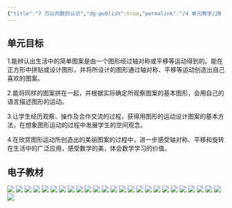 ```yaml
---
{"title":"7 万以内数的认识","dg-publish":true,"permalink":"/4 单元教学/2B 二下/7 万以内数的认识/","dgPassFrontmatter":true,"noteIcon":""}
---
```



## 单元目标

1.能辨认出生活中的简单图案是由一个图形经过轴对称或平移等运动得到的。能在正方形中拼贴或设计图形，并将所设计的图形通过轴对称、平移等运动创造出自己喜欢的图案。

2.能将同样的图案拼在一起，并根据实际确定所观察图案的基本图形，会用自己的语言描述图形的运动。

3.让学生经历观察、操作及合作交流的过程，获得用图形的运动设计图案的基本方法，在想象图形运动的过程中发展学生的空间观念。

4.在欣赏图形运动所创造出的美丽图案的过程中，进一步感受轴对称、平移和旋转在生活中的广泛应用，感受数学的美，体会数学学习的价值。

## 电子教材

<p class="grid-4">
	<img loading="lazy" decoding="async" src="https://book.pep.com.cn/1221001202131/files/mobile/78.jpg">
	<img loading="lazy" decoding="async" src="https://book.pep.com.cn/1221001202131/files/mobile/79.jpg">
	<img loading="lazy" decoding="async" src="https://book.pep.com.cn/1221001202131/files/mobile/80.jpg">
	<img loading="lazy" decoding="async" src="https://book.pep.com.cn/1221001202131/files/mobile/81.jpg">
	<img loading="lazy" decoding="async" src="https://book.pep.com.cn/1221001202131/files/mobile/82.jpg">
	<img loading="lazy" decoding="async" src="https://book.pep.com.cn/1221001202131/files/mobile/83.jpg">
	<img loading="lazy" decoding="async" src="https://book.pep.com.cn/1221001202131/files/mobile/84.jpg">
	<img loading="lazy" decoding="async" src="https://book.pep.com.cn/1221001202131/files/mobile/85.jpg">
	<img loading="lazy" decoding="async" src="https://book.pep.com.cn/1221001202131/files/mobile/86.jpg">
	<img loading="lazy" decoding="async" src="https://book.pep.com.cn/1221001202131/files/mobile/87.jpg">
	<img loading="lazy" decoding="async" src="https://book.pep.com.cn/1221001202131/files/mobile/88.jpg">
	<img loading="lazy" decoding="async" src="https://book.pep.com.cn/1221001202131/files/mobile/89.jpg">
	<img loading="lazy" decoding="async" src="https://book.pep.com.cn/1221001202131/files/mobile/90.jpg">
	<img loading="lazy" decoding="async" src="https://book.pep.com.cn/1221001202131/files/mobile/91.jpg">
	<img loading="lazy" decoding="async" src="https://book.pep.com.cn/1221001202131/files/mobile/92.jpg">
	<img loading="lazy" decoding="async" src="https://book.pep.com.cn/1221001202131/files/mobile/93.jpg">
	<img loading="lazy" decoding="async" src="https://book.pep.com.cn/1221001202131/files/mobile/94.jpg">
	<img loading="lazy" decoding="async" src="https://book.pep.com.cn/1221001202131/files/mobile/95.jpg">
	<img loading="lazy" decoding="async" src="https://book.pep.com.cn/1221001202131/files/mobile/96.jpg">
	<img loading="lazy" decoding="async" src="https://book.pep.com.cn/1221001202131/files/mobile/97.jpg">
	<img loading="lazy" decoding="async" src="https://book.pep.com.cn/1221001202131/files/mobile/98.jpg">
	<img loading="lazy" decoding="async" src="https://book.pep.com.cn/1221001202131/files/mobile/99.jpg">
	<img loading="lazy" decoding="async" src="https://book.pep.com.cn/1221001202131/files/mobile/100.jpg">
	<img loading="lazy" decoding="async" src="https://book.pep.com.cn/1221001202131/files/mobile/101.jpg">
	<img loading="lazy" decoding="async" src="https://book.pep.com.cn/1221001202131/files/mobile/102.jpg">
	<img loading="lazy" decoding="async" src="https://book.pep.com.cn/1221001202131/files/mobile/103.jpg">
</p>
	
